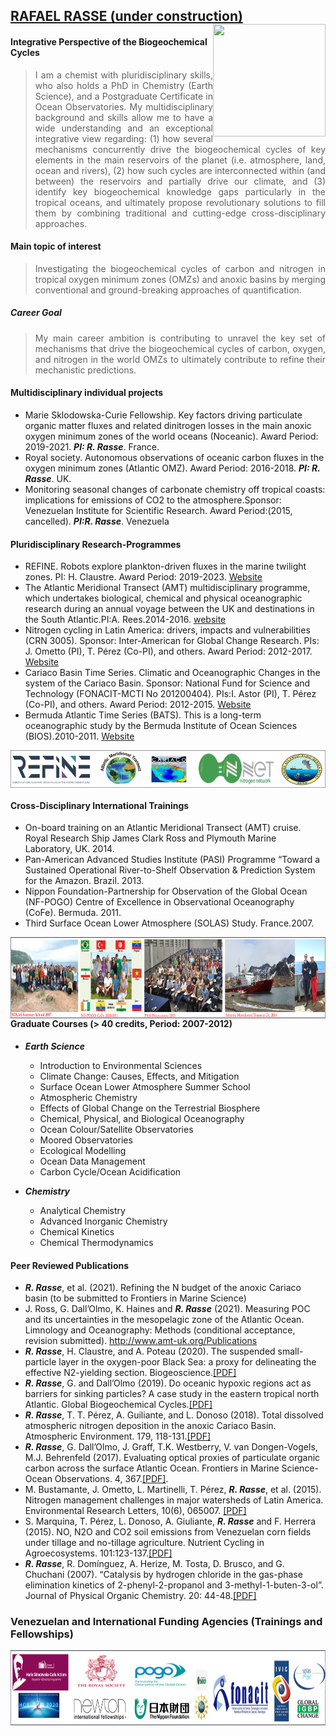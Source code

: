 
## [RAFAEL RASSE (under construction)](+) <img align="right" src="Foto_Perfil2.jpeg" width="180" height="180">   

#### Integrative Perspective of the Biogeochemical Cycles
> <div style="text-align: justify"> I am a chemist with pluridisciplinary skills, who also holds a PhD in Chemistry (Earth Science), and a Postgraduate Certificate in Ocean Observatories. My multidisciplinary background and skills allow me to have a wide understanding and an exceptional integrative view regarding: (1) how several mechanisms concurrently drive the biogeochemical cycles of key elements in the main reservoirs of the planet (i.e. atmosphere, land, ocean and rivers), (2) how such cycles are interconnected within (and between) the reservoirs and partially drive our climate, and (3) identify key biogeochemical knowledge gaps particularly in the tropical oceans, and ultimately propose revolutionary solutions to fill them by combining traditional and cutting-edge cross-disciplinary approaches. </div>

#### Main topic of interest 
> <div style="text-align: justify"> Investigating the biogeochemical cycles of carbon and nitrogen in tropical oxygen minimum zones (OMZs) and anoxic basins by merging conventional and ground-breaking approaches of quantification. </div>

##### Career Goal
> <div style="text-align: justify"> My main career ambition is contributing to unravel the key set of mechanisms that drive the biogeochemical cycles of carbon, oxygen, and nitrogen in the world OMZs to ultimately contribute to refine their mechanistic predictions. </div>

#### Multidisciplinary individual projects 
 - Marie Sklodowska-Curie Fellowship. Key factors driving particulate organic matter fluxes and related dinitrogen losses in the main anoxic oxygen minimum zones of the world oceans (Noceanic). Award Period: 2019-2021. ***PI: R. Rasse***. France.  
 - Royal society. Autonomous observations of oceanic carbon fluxes in the oxygen minimum zones (Atlantic OMZ). Award Period: 2016-2018. ***PI: R. Rasse***. UK.
 - Monitoring seasonal changes of carbonate chemistry off tropical coasts: implications for emissions of CO2 to the atmosphere.Sponsor: Venezuelan Institute for Scientific Research. Award Period:(2015, cancelled). ***PI:R. Rasse***. Venezuela

#### Pluridisciplinary Research-Programmes
 -  REFINE. Robots explore plankton-driven fluxes in the marine twilight zones. PI: H. Claustre. Award Period: 2019-2023. [Website](https://erc-refine.eu/new/) 
 - The Atlantic Meridional Transect (AMT) multidisciplinary programme, which undertakes biological, chemical and physical oceanographic research during an annual voyage between the UK and destinations in the South Atlantic.PI:A. Rees.2014-2016. [website](https://www.amt-uk.org/) 
 -  Nitrogen cycling in Latin America: drivers, impacts and vulnerabilities (CRN 3005). Sponsor: Inter-American for Global Change Research. PIs: J. Ometto (PI), T. Pérez (Co-PI), and others. Award Period: 2012-2017. [Website](http://nitrogen.ccst.inpe.br/)  
 -  Cariaco Basin Time Series. Climatic and Oceanographic Changes in the system of the Cariaco Basin. Sponsor: National Fund for Science and Technology (FONACIT-MCTI No 201200404). PIs:I. Astor (PI), T. Pérez (Co-PI), and others. Award Period: 2012-2015. [Website](http://www.imars.usf.edu/cariaco) 
 -	Bermuda Atlantic Time Series (BATS). This is a long-term oceanographic study by the Bermuda Institute of Ocean Sciences (BIOS).2010-2011. [Website](http://bats.bios.edu/about/)  
 <img align="center" src="Logos_inter_prog.png" width="600" height="60"> 
 


#### Cross-Disciplinary International Trainings 
- On-board training on an Atlantic Meridional Transect (AMT) cruise. Royal Research Ship James Clark Ross and Plymouth Marine Laboratory, UK. 2014.
- Pan-American Advanced Studies Institute (PASI) Programme “Toward a Sustained Operational River-to-Shelf Observation & Prediction System for the Amazon. Brazil. 2013.
- Nippon Foundation-Partnership for Observation of the Global Ocean (NF-POGO) Centre of Excellence in Observational Oceanography (CoFe). Bermuda. 2011.
- Third Surface Ocean Lower Atmosphere (SOLAS) Study. France.2007.


<img align="left" src="website_training.png" width="750" height="130"> 





#### Graduate Courses (> 40 credits, Period: 2007-2012)

 - ***Earth Science*** 
   - Introduction to Environmental Sciences 
   - Climate Change: Causes, Effects, and Mitigation 
   - Surface Ocean Lower Atmosphere Summer School 
   - Atmospheric Chemistry 
   - Effects of Global Change on the Terrestrial Biosphere 
   - Chemical, Physical, and Biological Oceanography 
   - Ocean Colour/Satellite Observatories 
   - Moored Observatories 
   - Ecological Modelling
   - Ocean Data Management 
   - Carbon Cycle/Ocean Acidification
       
  - ***Chemistry***
       - Analytical Chemistry
       - Advanced Inorganic Chemistry 
       - Chemical Kinetics 
       - Chemical Thermodynamics

#### Peer Reviewed Publications 
 - ***R. Rasse***, et al. (2021). Refining the N budget of the anoxic Cariaco basin (to be submitted to Frontiers in Marine Science)
 - J. Ross, G. Dall’Olmo, K. Haines and ***R. Rasse*** (2021). Measuring POC and its uncertainties in the mesopelagic zone of the Atlantic Ocean. Limnology and Oceanography: Methods (conditional acceptance, revision submitted). http://www.amt-uk.org/Publications  
 - ***R. Rasse***, H. Claustre, and A. Poteau (2020). The suspended small-particle layer in the oxygen-poor Black Sea: a proxy for delineating the effective N2-yielding section. Biogeoscience.[[PDF]](https://bg.copernicus.org/articles/17/6491/2020/bg-17-6491-2020.pdf)
 - ***R. Rasse***, G. and Dall’Olmo (2019). Do oceanic hypoxic regions act as barriers for sinking particles? A case study in the eastern tropical north Atlantic. Global Biogeochemical Cycles.[[PDF]](https://agupubs.onlinelibrary.wiley.com/doi/epdf/10.1029/2019GB006305)
 - ***R. Rasse***, T. T. Pérez, A. Guiliante, and L. Donoso (2018). Total dissolved atmospheric nitrogen deposition in the anoxic Cariaco Basin. Atmospheric Environment. 179, 118-131.[[PDF]](https://github.com/rjrasse/rjrasse.github.io/blob/Rafael-Rasse/Rasse_et_al%202018.pdf)
 - ***R. Rasse***, G. Dall’Olmo, J. Graff, T.K. Westberry, V. van Dongen-Vogels, M.J. Behrenfeld (2017). Evaluating optical proxies of particulate organic carbon across the surface Atlantic Ocean. Frontiers in Marine Science-Ocean Observations. 4, 367.[[PDF]](https://www.frontiersin.org/articles/10.3389/fmars.2017.00367/full).
 - M. Bustamante, J. Ometto, L. Martinelli, T. Pérez, ***R. Rasse***, et al. (2015). Nitrogen management challenges in major watersheds of Latin America. Environmental Research Letters, 10(6), 065007. [[PDF]](https://iopscience.iop.org/article/10.1088/1748-9326/10/6/065007/pdf)
 - S. Marquina, T. Pérez, L. Donoso, A. Giuliante, ***R. Rasse*** and F. Herrera (2015). NO, N2O and CO2 soil emissions from Venezuelan corn fields under tillage and no-tillage agriculture. Nutrient Cycling in Agroecosystems. 101:123-137.[[PDF]](https://github.com/rjrasse/rjrasse.github.io/blob/Rafael-Rasse/Marquina_et_al_2015.pdf)
 - ***R.  Rasse***, R. Domínguez, A. Herize, M. Tosta, D.  Brusco, and G. Chuchani (2007). “Catalysis by hydrogen chloride in the gas-phase elimination kinetics of 2-phenyl-2-propanol and 3-methyl-1-buten-3-ol”. Journal of Physical Organic Chemistry. 20: 44-48.[[PDF]](https://github.com/rjrasse/rjrasse.github.io/blob/Rafael-Rasse/Rasse_et_al_2007.pdf) 


### Venezuelan and International Funding Agencies (Trainings and Fellowships)

<img align="left" src="funding_AG.png" width="700" height="120"> 
















































































































































































